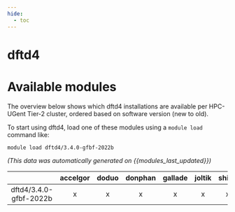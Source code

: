 ```yaml
---
hide:
  - toc
---
```


dftd4
=====

# Available modules


The overview below shows which dftd4 installations are available per HPC-UGent Tier-2 cluster, ordered based on software version (new to old).

To start using dftd4, load one of these modules using a `module load` command like:

```shell
module load dftd4/3.4.0-gfbf-2022b
```

*(This data was automatically generated on {{modules_last_updated}})*  

| |accelgor|doduo|donphan|gallade|joltik|shinx|skitty|
| :---: | :---: | :---: | :---: | :---: | :---: | :---: | :---: |
|dftd4/3.4.0-gfbf-2022b|x|x|x|x|x|x|x|
